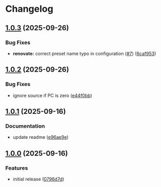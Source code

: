 # Changelog

## [1.0.3](https://github.com/nentgroup/slog-prettylogger/compare/v1.0.2...v1.0.3) (2025-09-26)


### Bug Fixes

* **renovate:** correct preset name typo in configuration ([#7](https://github.com/nentgroup/slog-prettylogger/issues/7)) ([6caf953](https://github.com/nentgroup/slog-prettylogger/commit/6caf95316c6121e7436c35568463e97561e1139b))

## [1.0.2](https://github.com/nentgroup/slog-prettylogger/compare/v1.0.1...v1.0.2) (2025-09-26)


### Bug Fixes

* ignore source if PC is zero ([e44f0bb](https://github.com/nentgroup/slog-prettylogger/commit/e44f0bb8009a7983aceaa797596342b7283c271e))

## [1.0.1](https://github.com/nentgroup/slog-prettylogger/compare/v1.0.0...v1.0.1) (2025-09-16)


### Documentation

* update readme ([e96ae9e](https://github.com/nentgroup/slog-prettylogger/commit/e96ae9ef142bbfde444a7ff3a21ca158bc68659f))

## [1.0.0](https://github.com/nentgroup/slog-prettylogger/compare/v1.0.0...v1.0.0) (2025-09-16)


### Features

* initial release ([0796d7d](https://github.com/nentgroup/slog-prettylogger/commit/0796d7d80d594246a626879b38c5180630884984))
